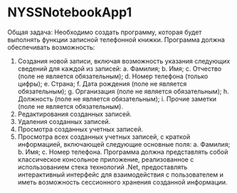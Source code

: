 # NYSSNotebookApp1
Общая задача:
Необходимо создать программу, которая будет выполнять функции записной
телефонной книжки. Программа должна обеспечивать возможность:
1) Создания новой записи, включая возможность указания следующих сведений
для каждой из записей:
a. Фамилия;
b. Имя;
c. Отчество (поле не является обязательным);
d. Номер телефона (только цифры);
e. Страна;
f. Дата рождения (поле не является обязательным);
g. Организация (поле не является обязательным);
h. Должность (поле не является обязательным);
i. Прочие заметки (поле не является обязательным).
2) Редактирования созданных записей.
3) Удаления созданных записей.
4) Просмотра созданных учетных записей.
5) Просмотра всех созданных учетных записей, с краткой информацией,
включающей следующие основные поля:
a. Фамилия;
b. Имя;
c. Номер телефона.
Программа должна представлять собой классическое консольное приложение,
реализованное с использованием стека технологий .Net, предоставлять интерактивный
интерфейс для взаимодействия с пользователем и иметь возможность сессионного
хранения созданной информации.
